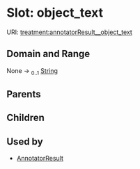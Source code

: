
# Slot: object_text




URI: [treatment:annotatorResult__object_text](http://w3id.org/ontogpt/treatments/annotatorResult__object_text)


## Domain and Range

None &#8594;  <sub>0..1</sub> [String](types/String.md)

## Parents


## Children


## Used by

 * [AnnotatorResult](AnnotatorResult.md)
